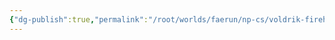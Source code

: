 ```yaml
---
{"dg-publish":true,"permalink":"/root/worlds/faerun/np-cs/voldrik-firehammer/","tags":["Faerun"]}
---
```


